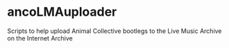 # ancoLMAuploader
Scripts to help upload Animal Collective bootlegs to the Live Music Archive on the Internet Archive
